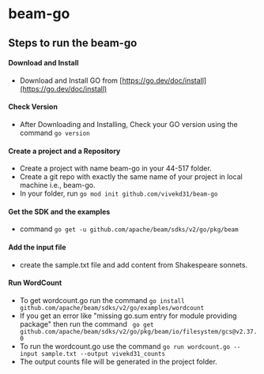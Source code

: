 # beam-go
## Steps to run the beam-go
#### Download and Install
* Download and Install GO from [https://go.dev/doc/install](https://go.dev/doc/install)
#### Check Version
* After Downloading and Installing, Check your GO version using the command  `go version`
#### Create a project and a Repository
* Create a project with name beam-go in your 44-517 folder.
* Create a git repo with exactly the same name of your project in local machine i.e., beam-go.
* In your folder, run `go mod init github.com/vivekd31/beam-go`
#### Get the SDK and the examples
* command `go get -u github.com/apache/beam/sdks/v2/go/pkg/beam`
#### Add the input file
* create the sample.txt file and add content from Shakespeare sonnets.
#### Run WordCount
- To get wordcount.go run the command `go install github.com/apache/beam/sdks/v2/go/examples/wordcount`
- If you get an error like "missing go.sum entry for module providing package" then run the command ` go get github.com/apache/beam/sdks/v2/go/pkg/beam/io/filesystem/gcs@v2.37.0`
- To run the wordcount.go use the command `go run wordcount.go --input sample.txt --output vivekd31_counts`
- The output counts file will be generated in the project folder.
